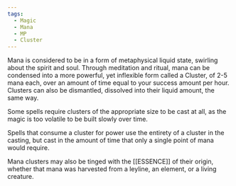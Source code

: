 ```yaml
---
tags:
  - Magic
  - Mana
  - MP
  - Cluster
---
```

Mana is considered to be in a form of metaphysical liquid state, swirling about the spirit and soul. Through meditation and ritual, mana can be condensed into a more powerful, yet inflexible form called a Cluster, of 2-5 mana each, over an amount of time equal to your success amount per hour. Clusters can also be dismantled, dissolved into their liquid amount, the same way.

Some spells require clusters of the appropriate size to be cast at all, as the magic is too volatile to be built slowly over time.

Spells that consume a cluster for power use the entirety of a cluster in the casting, but cast in the amount of time that only a single point of mana would require.

Mana clusters may also be tinged with the [[ESSENCE]] of their origin, whether that mana was harvested from a leyline, an element, or a living creature.
